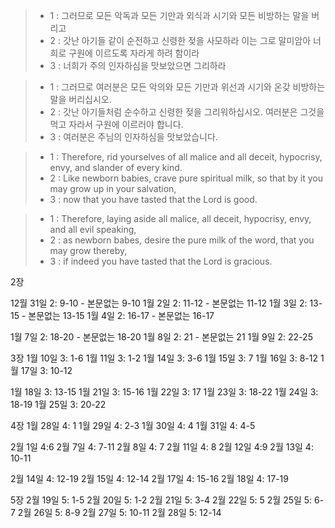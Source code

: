 >* 1 : 그러므로 모든 악독과 모든 기만과 외식과 시기와 모든 비방하는 말을 버리고 
>* 2 : 갓난 아기들 같이 순전하고 신령한 젖을 사모하라 이는 그로 말미암아 너희로 구원에 이르도록 자라게 하려 함이라 
>* 3 : 너희가 주의 인자하심을 맛보았으면 그리하라 

>* 1 : 그러므로 여러분은 모든 악의와 모든 기만과  위선과 시기와 온갖 비방하는 말을 버리십시오. 
>* 2 : 갓난  아기들처럼 순수하고 신령한 젖을 그리워하십시오. 여러분은 그것을 먹고 자라서 구원에 이르러야 합니다. 
>* 3 : 여러분은 주님의 인자하심을 맛보았습니다. 

>* 1 : Therefore, rid yourselves of all malice and all deceit, hypocrisy, envy, and slander of every kind. 
>* 2 : Like newborn babies, crave pure spiritual milk, so that by it you may grow up in your salvation, 
>* 3 : now that you have tasted that the Lord is good.

>* 1 : Therefore, laying aside all malice, all deceit, hypocrisy, envy, and all evil speaking, 
>* 2 : as newborn babes, desire the pure milk of the word, that you may grow thereby, 
>* 3 : if indeed you have tasted that the Lord is gracious.

2장

12월 31일 2: 9-10 -              본문없는 9-10
1월 2일 2: 11-12 -              본문없는 11-12
1월 3일 2: 13-15 -              본문없는 13-15
1월 4일 2: 16-17 -              본문없는 16-17

1월 7일 2: 18-20 -              본문없는 18-20
1월 8일 2: 21 -                 본문없는 21
1월 9일 2: 22-25

3장
1월 10일 3: 1-6
1월 11일 3: 1-2
1월 14일 3: 3-6
1월 15일 3: 7
1월 16일 3: 8-12
1월 17일 3: 10-12

1월 18일 3: 13-15
1월 21일 3: 15-16
1월 22일 3: 17
1월 23일 3: 18-22
1월 24일 3: 18-19
1월 25일 3: 20-22

4장
1월 28일 4: 1
1월 29일 4: 2-3
1월 30일 4: 4
1월 31일 4: 4-5

2월 1일 4:6
2월 7일 4: 7-11
2월 8일 4: 7
2월 11일 4: 8
2월 12일 4:9
2월 13일 4: 10-11

2월 14일 4: 12-19
2월 15일 4: 12-14
2월 17일 4: 15-16
2월 18일 4: 17-19

5장
2월 19일 5: 1-5
2월 20일 5: 1-2
2월 21일 5: 3-4
2월 22일 5: 5
2월 25일 5: 6-7
2월 26일 5: 8-9
2월 27일 5: 10-11
2월 28일 5: 12-14

